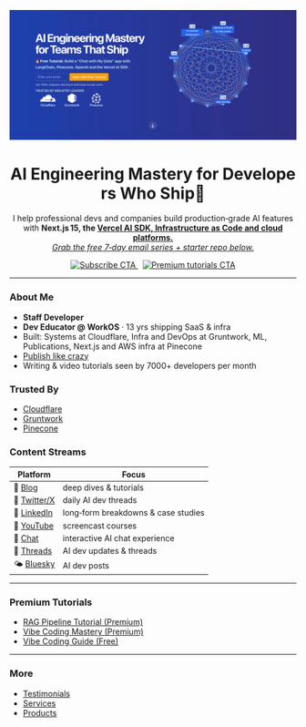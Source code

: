 <p align="center">
  <img src="img/hero.webp" width="900" alt="Modern Coding" />
</p>

<h1 align="center">AI Engineering Mastery for Developers Who Ship🚀</h1>

<p align="center">
  I help professional devs and companies build production‑grade AI features with <strong>Next.js 15, the <a href="https://zackproser.com/blog/vercel-ai-sdk">Vercel AI SDK, Infrastructure as Code and cloud platforms.</strong><br/>
  <em>Grab the free 7‑day email series + starter repo below.</em>
</p>

<p align="center">
  <a href="https://zackproser.com/">
    <img src="https://img.shields.io/badge/Join%201,500%2B%20Engineers%20%E2%9C%85-Start%20Here-purple?style=for-the-badge" alt="Subscribe CTA"/>
  </a>
  &nbsp;
  <a href="https://zackproser.com/products">
    <img src="https://img.shields.io/badge/View%20Premium%20Tutorials-gold?style=for-the-badge" alt="Premium tutorials CTA"/>
  </a>
</p>

---

### About Me

- **Staff Developer**
- **Dev Educator @ WorkOS** · 13 yrs shipping SaaS & infra
- Built: Systems at Cloudflare, Infra and DevOps at Gruntwork, ML, Publications, Next.js and AWS infra at Pinecone
- [Publish like crazy](https://zackproser.com/publications)
- Writing & video tutorials seen by 7000+ developers per month 

### Trusted By

- [Cloudflare](https://www.cloudflare.com)
- [Gruntwork](https://gruntwork.io)
- [Pinecone](https://www.pinecone.io)

### Content Streams

| Platform | Focus |
|----------|-------|
| 📝 [Blog](https://zackproser.com/blog) | deep dives & tutorials |
| 🧵 [Twitter/X](https://twitter.com/zackproser) | daily AI dev threads |
| 🔗 [LinkedIn](https://www.linkedin.com/in/zackproser/) | long‑form breakdowns & case studies |
| 🎥 [YouTube](https://youtube.com/@zackproser) | screencast courses |
| 💬 [Chat](https://zackproser.com/chat) | interactive AI chat experience |
| 🧵 [Threads](https://www.threads.net/@zackproser) | AI dev updates & threads |
| 🌤️ [Bluesky](https://bsky.app/profile/zackproser.bsky.social) | AI dev posts |

---

### Premium Tutorials

- [RAG Pipeline Tutorial (Premium)](https://zackproser.com/products/rag-pipeline-tutorial)
- [Vibe Coding Mastery (Premium)](https://zackproser.com/products/vibe-coding-mastery)
- [Vibe Coding Guide (Free)](https://zackproser.com/blog/vibe-coding-guide)

---

### More

- [Testimonials](https://zackproser.com/testimonials)
- [Services](https://zackproser.com/services)
- [Products](https://zackproser.com/products)